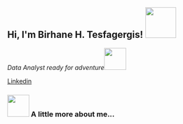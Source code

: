 
<h2> Hi, I'm Birhane H. Tesfagergis! <img src="https://media.giphy.com/media/26Fxy3Iz1ari8oytO/giphy.gif" width="70"></h2>

<p><em>Data Analyst ready for adventure</em><img src="https://media.giphy.com/media/XGma2iRIHTKkwqRkFl/giphy.gif" width="50"></p>

[Linkedin]([www.linkedin.com/in/birhane-hites](https://www.linkedin.com/in/birhane-hites/))



### <img src="C:\Users\DELL\Downloads\Brex.jpeg" width="50"> A little more about me...  



